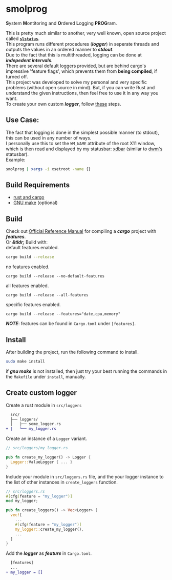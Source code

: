 # smolprog
**S**ystem **M**ontitoring and **O**rdered **L**ogging **PROG**ram.

This is pretty much similar to another, very well known, open source project called [**`slstatus`**](https://tools.suckless.org/slstatus/).  
This program runs different procedures (***logger***) in seperate threads and outputs the values in an ordered manner to ***stdout***.  
Due to the fact that this is multithreaded, logging can be done at ***indepedent intervals***.  
There are several default loggers provided, but are behind cargo's impressive 'feature flags', which prevents them from **being compiled**, if turned off.  
This project was developed to solve my personal and very specific problems (without open source in mind). But, if you can write Rust and understand the
given instructions, then feel free to use it in any way you want.  
To create your own custom ***logger***, follow [these](#create-custom-logger) steps.

## Use Case:
The fact that logging is done in the simplest possible manner (to stdout), this can be used in any number of ways.  
I personally use this to set the `WM_NAME` attribute of the root X11 window, which is then read and displayed by my statusbar: [xdbar](https://github.com/lycuid/xdbar/) (similar to [dwm's](https://dwm.suckless.org/) statusbar).  
Example:
```sh
smolprog | xargs -i xsetroot -name {}
```

## Build Requirements
  - [rust and cargo](https://www.rust-lang.org/)
  - [GNU make](https://www.gnu.org/software/make/) (optional)

## Build
Check out [Official Reference Manual](https://doc.rust-lang.org/cargo/reference/features.html) for compiling a ***cargo*** project with ***features***.  
Or ***&tldr;*** Build with:  
default features enabled.
```sh
cargo build --release
```
no features enabled.
```
cargo build --release --no-default-features
```
all features enabled.
```
cargo build --release --all-features
```
specific features enabled.
```
cargo build --release --features="date,cpu,memory"
```
***NOTE***: features can be found in `Cargo.toml` under `[features]`.

## Install
After building the project, run the following command to install.
```sh
sudo make install
```
if ***gnu make*** is not installed, then just try your best running the commands in the `Makefile` under `install`, manually.

## Create custom logger
Create a rust module in `src/loggers`
```diff
  src/
  ├── loggers/
  │   ├── some_logger.rs
+ |   └── my_logger.rs
```
Create an instance of a `Logger` variant.
```rust
// src/loggers/my_logger.rs

pub fn create_my_logger() -> Logger {
  Logger::ValueLogger { ... }
}
```
Include your module in `src/loggers.rs` file, and the your logger instance to the list of other instances in `create_loggers` function.
```rust
// src/loggers.rs
#[cfg(feature = "my_logger")]
mod my_logger;

pub fn create_loggers() -> Vec<Logger> {
  vec![
    ...
    #[cfg(feature = "my_logger")]
    my_logger::create_my_logger(),
    ...
  ]
}
```
Add the ***logger*** as ***feature*** in `Cargo.toml`.
```diff
  [features]
  ...
+ my_logger = []
```
